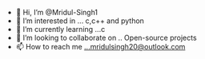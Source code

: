 - 👋 Hi, I’m @Mridul-Singh1
- 👀 I’m interested in ... c,c++ and python
- 🌱 I’m currently learning ...c
- 💞️ I’m looking to collaborate on .. Open-source projects
- 📫 How to reach me ...mridulsingh20@outlook.com

<!---
Mridul-Singh1/Mridul-Singh1 is a ✨ special ✨ repository because its `README.md` (this file) appears on your GitHub profile.
You can click the Preview link to take a look at your changes.
--->
